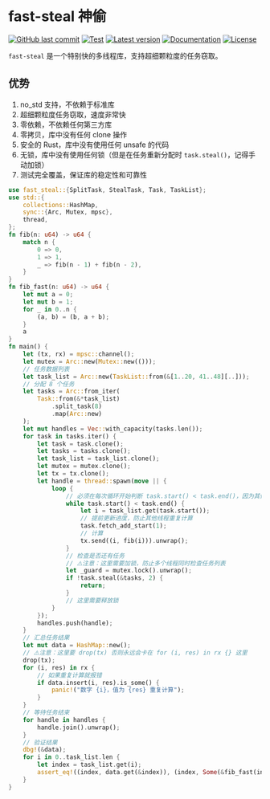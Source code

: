 # fast-steal 神偷

[![GitHub last commit](https://img.shields.io/github/last-commit/fast-down/core/main)](https://github.com/fast-down/core/commits/main)
[![Test](https://github.com/fast-down/core/workflows/Test/badge.svg)](https://github.com/fast-down/core/actions)
[![Latest version](https://img.shields.io/crates/v/fast-steal.svg)](https://crates.io/crates/fast-steal)
[![Documentation](https://docs.rs/fast-steal/badge.svg)](https://docs.rs/fast-steal)
[![License](https://img.shields.io/crates/l/fast-steal.svg)](https://github.com/fast-down/core/blob/main/crates/fast-steal/LICENSE)

`fast-steal` 是一个特别快的多线程库，支持超细颗粒度的任务窃取。

## 优势

1. no_std 支持，不依赖于标准库
2. 超细颗粒度任务窃取，速度非常快
3. 零依赖，不依赖任何第三方库
4. 零拷贝，库中没有任何 clone 操作
5. 安全的 Rust，库中没有使用任何 unsafe 的代码
6. 无锁，库中没有使用任何锁（但是在任务重新分配时 `task.steal()`，记得手动加锁）
7. 测试完全覆盖，保证库的稳定性和可靠性

```rust
use fast_steal::{SplitTask, StealTask, Task, TaskList};
use std::{
    collections::HashMap,
    sync::{Arc, Mutex, mpsc},
    thread,
};
fn fib(n: u64) -> u64 {
    match n {
        0 => 0,
        1 => 1,
        _ => fib(n - 1) + fib(n - 2),
    }
}
fn fib_fast(n: u64) -> u64 {
    let mut a = 0;
    let mut b = 1;
    for _ in 0..n {
        (a, b) = (b, a + b);
    }
    a
}
fn main() {
    let (tx, rx) = mpsc::channel();
    let mutex = Arc::new(Mutex::new(()));
    // 任务数据列表
    let task_list = Arc::new(TaskList::from(&[1..20, 41..48][..]));
    // 分配 8 个任务
    let tasks = Arc::from_iter(
        Task::from(&*task_list)
            .split_task(8)
            .map(Arc::new)
    );
    let mut handles = Vec::with_capacity(tasks.len());
    for task in tasks.iter() {
        let task = task.clone();
        let tasks = tasks.clone();
        let task_list = task_list.clone();
        let mutex = mutex.clone();
        let tx = tx.clone();
        let handle = thread::spawn(move || {
            loop {
                // 必须在每次循环开始判断 task.start() < task.end()，因为其他线程可能会修改 task
                while task.start() < task.end() {
                    let i = task_list.get(task.start());
                    // 提前更新进度，防止其他线程重复计算
                    task.fetch_add_start(1);
                    // 计算
                    tx.send((i, fib(i))).unwrap();
                }
                // 检查是否还有任务
                // ⚠️注意：这里需要加锁，防止多个线程同时检查任务列表
                let _guard = mutex.lock().unwrap();
                if !task.steal(&tasks, 2) {
                    return;
                }
                // 这里需要释放锁
            }
        });
        handles.push(handle);
    }
    // 汇总任务结果
    let mut data = HashMap::new();
    // ⚠️注意：这里要 drop(tx) 否则永远会卡在 for (i, res) in rx {} 这里
    drop(tx);
    for (i, res) in rx {
        // 如果重复计算就报错
        if data.insert(i, res).is_some() {
            panic!("数字 {i}，值为 {res} 重复计算");
        }
    }
    // 等待任务结束
    for handle in handles {
        handle.join().unwrap();
    }
    // 验证结果
    dbg!(&data);
    for i in 0..task_list.len {
        let index = task_list.get(i);
        assert_eq!((index, data.get(&index)), (index, Some(&fib_fast(index))));
    }
}
```
